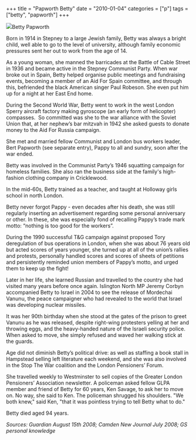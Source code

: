 +++
title = "Papworth Betty"
date = "2010-01-04"
categories = ["p"]
tags = ["betty", "papworth"]
+++

![](http://79.170.40.183/grahamstevenson.me.uk/images/stories/papworth%20betty%20cut.jpg)Betty Papworth

Born in 1914 in Stepney to a large Jewish family, Betty was always a bright child, well able to go to the level of university, although family economic pressures sent her out to work from the age of 14.

As a young woman, she manned the barricades at the Battle of Cable Street in 1936 and became active in the Stepney Communist Party. When war broke out in Spain, Betty helped organise public meetings and fundraising events, becoming a member of an Aid For Spain committee, and through this, befriended the black American singer Paul Robeson. She even put him up for a night at her East End home.

During the Second World War, Betty went to work in the west London Sperry aircraft factory making gyroscope (an early form of helicopter) compasses.  So committed was she to the war alliance with the Soviet Union that, at her nephew’s bar mitzvah in 1942 she asked guests to donate money to the Aid For Russia campaign.

She met and married fellow Communist and London bus workers leader, Bert Papworth (see separate entry), Pappy to all and sundry, soon after the war ended. 

Betty was involved in the Communist Party’s 1946 squatting campaign for homeless families. She also ran the business side at the family's high-fashion clothing company in Cricklewood.

In the mid-60s, Betty trained as a teacher, and taught at Holloway girls school in north London.

Betty never forgot Pappy - even decades after his death, she was still regularly inserting an advertisement regarding some personal anniversary or other. In these, she was especially fond of recalling Pappy’s trade mark motto: “nothing is too good for the workers”.

During the 1990 successful T&G campaign against proposed Tory deregulation of bus operations in London, when she was about 76 years old but acted scores of years younger, she turned up at all of the union’s rallies and protests, personally handled scores and scores of sheets of petitions and persistently reminded union members of Pappy’s motto, and urged them to keep up the fight!

Later in her life, she learned Russian and travelled to the country she had visited many years before once again. Islington North MP Jeremy Corbyn accompanied Betty to Israel in 2004 to see the release of Mordechai Vanunu, the peace campaigner who had revealed to the world that Israel was developing nuclear missiles.

It was her 90th birthday when she stood at the gates of the prison to greet Vanunu as he was released, despite right-wing protesters yelling at her and throwing eggs, and the heavy-handed nature of the Israeli security police. When asked to move, she simply refused and waved her walking stick at the guards.

Age did not diminish Betty’s political drive: as well as staffing a book stall in Hampstead selling left literature each weekend, and she was also involved in the Stop The War coalition and the London Pensioners’ Forum. 

She travelled weekly to Westminster to sell copies of the Greater London Pensioners’ Association newsletter. A policeman asked fellow GLPA member and friend of Betty for 60 years, Ken Savage, to ask her to move on. No way, she said to Ken. The policeman shrugged his shoulders. "We both knew," said Ken, "that it was pointless trying to tell Betty what to do."

Betty died aged 94 years.

_Sources: Guardian August 15th 2008; Camden New Journal July 2008; GS personal knowledge_
